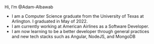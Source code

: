Hi, I’m @Adam-Albawab
- I am a Computer Science graduate from the University of Texas at Arlington. I graduated in May of 2022.
- I am currently working at American Airlines as a Software Developer.
- I am now learning to be a better developer through general practices and new tech stacks such as Angular, NodeJS, and MongoDB
